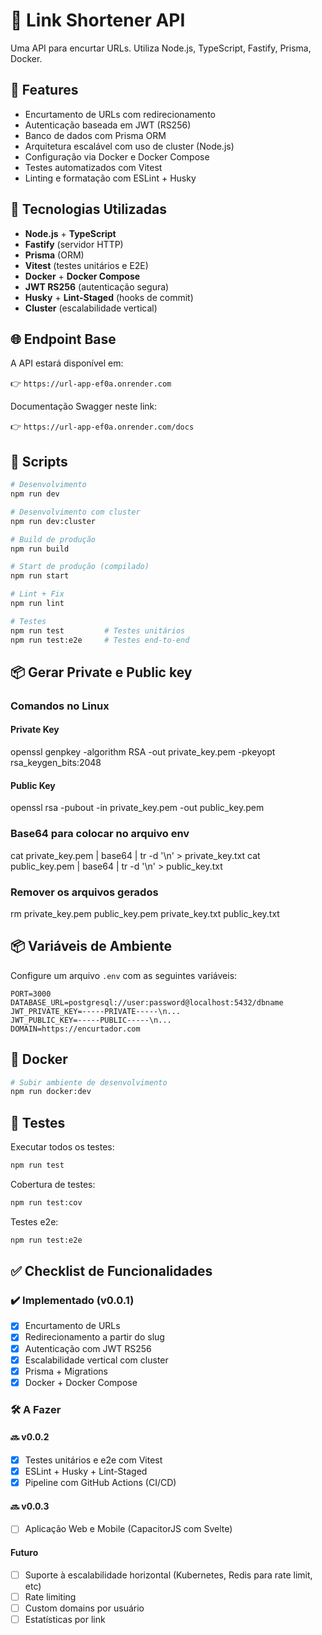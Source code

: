 # 🔗 Link Shortener API

Uma API para encurtar URLs. Utiliza Node.js, TypeScript, Fastify, Prisma, Docker.

## 📌 Features

- Encurtamento de URLs com redirecionamento
- Autenticação baseada em JWT (RS256)
- Banco de dados com Prisma ORM
- Arquitetura escalável com uso de cluster (Node.js)
- Configuração via Docker e Docker Compose
- Testes automatizados com Vitest
- Linting e formatação com ESLint + Husky

## 🚀 Tecnologias Utilizadas

- **Node.js** + **TypeScript**
- **Fastify** (servidor HTTP)
- **Prisma** (ORM)
- **Vitest** (testes unitários e E2E)
- **Docker** + **Docker Compose**
- **JWT RS256** (autenticação segura)
- **Husky** + **Lint-Staged** (hooks de commit)
- **Cluster** (escalabilidade vertical)

## 🌐 Endpoint Base

A API estará disponível em:

👉 `https://url-app-ef0a.onrender.com`

Documentação Swagger neste link:

👉 `https://url-app-ef0a.onrender.com/docs`

## 🔧 Scripts

```bash
# Desenvolvimento
npm run dev

# Desenvolvimento com cluster
npm run dev:cluster

# Build de produção
npm run build

# Start de produção (compilado)
npm run start

# Lint + Fix
npm run lint

# Testes
npm run test         # Testes unitários
npm run test:e2e     # Testes end-to-end
```

## 📦 Gerar Private e Public key

### Comandos no Linux

#### Private Key

openssl genpkey -algorithm RSA -out private_key.pem -pkeyopt rsa_keygen_bits:2048

#### Public Key

openssl rsa -pubout -in private_key.pem -out public_key.pem

### Base64 para colocar no arquivo env

cat private_key.pem | base64 | tr -d '\n' > private_key.txt
cat public_key.pem | base64 | tr -d '\n' > public_key.txt

### Remover os arquivos gerados

rm private_key.pem public_key.pem private_key.txt public_key.txt

## 📦 Variáveis de Ambiente

Configure um arquivo `.env` com as seguintes variáveis:

```env
PORT=3000
DATABASE_URL=postgresql://user:password@localhost:5432/dbname
JWT_PRIVATE_KEY=-----PRIVATE-----\n...
JWT_PUBLIC_KEY=-----PUBLIC-----\n...
DOMAIN=https://encurtador.com
```

## 🐳 Docker

```bash
# Subir ambiente de desenvolvimento
npm run docker:dev
```

## 🧪 Testes

Executar todos os testes:

```bash
npm run test
```

Cobertura de testes:

```bash
npm run test:cov
```

Testes e2e:

```bash
npm run test:e2e
```

## ✅ Checklist de Funcionalidades

### ✔️ Implementado (v0.0.1)

- [x] Encurtamento de URLs
- [x] Redirecionamento a partir do slug
- [x] Autenticação com JWT RS256
- [x] Escalabilidade vertical com cluster
- [x] Prisma + Migrations
- [x] Docker + Docker Compose

### 🛠️ A Fazer

#### 🔜 v0.0.2

- [x] Testes unitários e e2e com Vitest
- [x] ESLint + Husky + Lint-Staged
- [x] Pipeline com GitHub Actions (CI/CD)

#### 🔜 v0.0.3

- [ ] Aplicação Web e Mobile (CapacitorJS com Svelte)

#### Futuro

- [ ] Suporte à escalabilidade horizontal (Kubernetes, Redis para rate limit, etc)
- [ ] Rate limiting
- [ ] Custom domains por usuário
- [ ] Estatísticas por link
